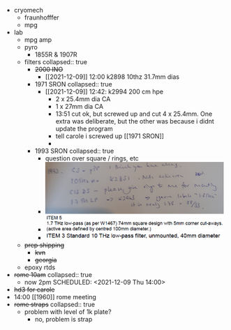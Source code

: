 - cryomech
	- fraunhofffer
	- mpg
- lab
	- mpg amp
	- pyro
		- 1855R & 1907R
	- filters
	  collapsed:: true
		- ~~2000 INO~~
			- [[2021-12-09]] 12:00 k2898 10thz 31.7mm dias
		- 1971 SRON
		  collapsed:: true
			- [[2021-12-09]] 12:42: k2994 200 cm hpe
				- 2 x 25.4mm dia CA
				- 1 x 27mm dia CA
				- 13:51 cut ok, but screwed up and cut 4 x 25.4mm. One extra was deliberate, but the other was because i didnt update the program
				- tell carole i screwed up [[1971 SRON]]
				-
		- 1993 SRON
		  collapsed:: true
			- question over square / rings, etc
			- ![image.png](../assets/image_1639047963847_0.png)
			- ![image.png](../assets/image_1639048007163_0.png)
			- ![image.png](../assets/image_1639048065568_0.png)
	- ~~prep shipping~~
		- ~~kvn~~
		- ~~georgia~~
	- epoxy rtds
- ~~rome 10am~~
  collapsed:: true
	- now 2pm
	  SCHEDULED: <2021-12-09 Thu 14:00>
- ~~hd3 for carole~~
- 14:00 [[1960]] rome meeting
- ~~rome straps~~
  collapsed:: true
	- problem with level of 1k plate?
		- no, problem is strap